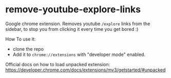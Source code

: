 # remove-youtube-explore-links

Google chrome extension. Removes youtube `/explore` links from the sidebar, to stop you from clicking it every time you get bored :)

How To use it: 
  - clone the repo
  - Add it to `chrome://extensions` with "developer mode" enabled. 
  
  Official docs on how to load unpacked extension: https://developer.chrome.com/docs/extensions/mv3/getstarted/#unpacked
